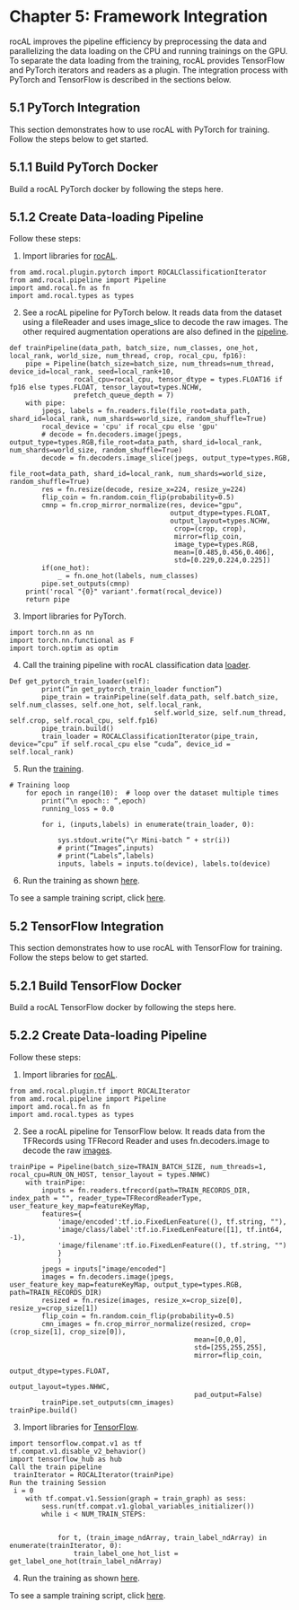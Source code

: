 # Chapter 5: Framework Integration

rocAL improves the pipeline efficiency by preprocessing the data and parallelizing the data loading on the CPU and running trainings on the GPU. To separate the data loading from the training, rocAL provides TensorFlow and PyTorch iterators and readers as a plugin. The integration process with PyTorch and TensorFlow is described in the sections below.

## 5.1 PyTorch Integration

This section demonstrates how to use rocAL with PyTorch for training. Follow the steps below to get started. 

## 5.1.1 Build PyTorch Docker

Build a rocAL PyTorch docker by following the steps here.

## 5.1.2 Create Data-loading Pipeline

Follow these steps:

1. Import libraries for [rocAL](https://github.com/ROCmSoftwarePlatform/rocAL/blob/master/docs/examples/pytorch/test_training.py#L28).

```
from amd.rocal.plugin.pytorch import ROCALClassificationIterator
from amd.rocal.pipeline import Pipeline
import amd.rocal.fn as fn
import amd.rocal.types as types
```

2. See a rocAL pipeline for PyTorch below. It reads data from the dataset using a fileReader and uses image_slice to decode the raw images. The other required augmentation operations are also defined in the [pipeline](https://github.com/ROCmSoftwarePlatform/rocAL/blob/master/docs/examples/pytorch/test_training.py#L38).

```
def trainPipeline(data_path, batch_size, num_classes, one_hot, local_rank, world_size, num_thread, crop, rocal_cpu, fp16):
    pipe = Pipeline(batch_size=batch_size, num_threads=num_thread, device_id=local_rank, seed=local_rank+10, 
                rocal_cpu=rocal_cpu, tensor_dtype = types.FLOAT16 if fp16 else types.FLOAT, tensor_layout=types.NCHW, 
                prefetch_queue_depth = 7)
    with pipe:
        jpegs, labels = fn.readers.file(file_root=data_path, shard_id=local_rank, num_shards=world_size, random_shuffle=True)
        rocal_device = 'cpu' if rocal_cpu else 'gpu'
        # decode = fn.decoders.image(jpegs, output_type=types.RGB,file_root=data_path, shard_id=local_rank, num_shards=world_size, random_shuffle=True)
        decode = fn.decoders.image_slice(jpegs, output_type=types.RGB,
                                                    file_root=data_path, shard_id=local_rank, num_shards=world_size, random_shuffle=True)
        res = fn.resize(decode, resize_x=224, resize_y=224)
        flip_coin = fn.random.coin_flip(probability=0.5)
        cmnp = fn.crop_mirror_normalize(res, device="gpu",
                                        output_dtype=types.FLOAT,
                                        output_layout=types.NCHW,
                                         crop=(crop, crop),
                                         mirror=flip_coin,
                                         image_type=types.RGB,
                                         mean=[0.485,0.456,0.406],
                                         std=[0.229,0.224,0.225])
        if(one_hot):
            _ = fn.one_hot(labels, num_classes)
        pipe.set_outputs(cmnp)
    print('rocal "{0}" variant'.format(rocal_device))
    return pipe
```

3. Import libraries for PyTorch.

```
import torch.nn as nn
import torch.nn.functional as F
import torch.optim as optim
```

4. Call the training pipeline with rocAL classification data [loader](https://github.com/ROCmSoftwarePlatform/rocAL/blob/master/docs/examples/pytorch/test_training.py#L78).

```
Def get_pytorch_train_loader(self):
        print(“in get_pytorch_train_loader function”)   
        pipe_train = trainPipeline(self.data_path, self.batch_size, self.num_classes, self.one_hot, self.local_rank, 
                                    self.world_size, self.num_thread, self.crop, self.rocal_cpu, self.fp16)
        pipe_train.build()
        train_loader = ROCALClassificationIterator(pipe_train, device=”cpu” if self.rocal_cpu else “cuda”, device_id = self.local_rank)
```

5. Run the [training](https://github.com/ROCmSoftwarePlatform/rocAL/blob/master/docs/examples/pytorch/test_training.py#L179).

```
# Training loop
    for epoch in range(10):  # loop over the dataset multiple times
        print(“\n epoch:: “,epoch)
        running_loss = 0.0

        for i, (inputs,labels) in enumerate(train_loader, 0):

            sys.stdout.write(“\r Mini-batch “ + str(i))
            # print(“Images”,inputs)
            # print(“Labels”,labels)
            inputs, labels = inputs.to(device), labels.to(device)
```

6. Run the training as shown [here](https://github.com/GPUOpen-ProfessionalCompute-Libraries/MIVisionX/tree/develop/rocAL/docs/examples/pytorch).

To see a sample training script, click [here](https://github.com/GPUOpen-ProfessionalCompute-Libraries/MIVisionX/tree/develop/rocAL/docs/examples/pytorch). 

## 5.2 TensorFlow Integration

This section demonstrates how to use rocAL with TensorFlow for training. Follow the steps below to get started. 

## 5.2.1 Build TensorFlow Docker

Build a rocAL TensorFlow docker by following the steps here.

## 5.2.2 Create Data-loading Pipeline

Follow these steps:

1. Import libraries for [rocAL](https://github.com/ROCmSoftwarePlatform/rocAL/blob/master/rocAL_pybind/examples/tf_petsTrainingExample/train_withROCAL_withTFRecordReader.py#L22).

```
from amd.rocal.plugin.tf import ROCALIterator
from amd.rocal.pipeline import Pipeline
import amd.rocal.fn as fn
import amd.rocal.types as types
```

2. See a rocAL pipeline for TensorFlow below. It reads data from the TFRecords using TFRecord Reader and uses fn.decoders.image to decode the raw [images](https://github.com/ROCmSoftwarePlatform/rocAL/blob/master/rocAL_pybind/examples/tf_petsTrainingExample/train_withROCAL_withTFRecordReader.py#L128).

```
trainPipe = Pipeline(batch_size=TRAIN_BATCH_SIZE, num_threads=1, rocal_cpu=RUN_ON_HOST, tensor_layout = types.NHWC)
    with trainPipe:
        inputs = fn.readers.tfrecord(path=TRAIN_RECORDS_DIR, index_path = "", reader_type=TFRecordReaderType, user_feature_key_map=featureKeyMap,
        features={
            'image/encoded':tf.io.FixedLenFeature((), tf.string, ""),
            'image/class/label':tf.io.FixedLenFeature([1], tf.int64,  -1),
            'image/filename':tf.io.FixedLenFeature((), tf.string, "")
            }
            )
        jpegs = inputs["image/encoded"]
        images = fn.decoders.image(jpegs, user_feature_key_map=featureKeyMap, output_type=types.RGB, path=TRAIN_RECORDS_DIR)
        resized = fn.resize(images, resize_x=crop_size[0], resize_y=crop_size[1])
        flip_coin = fn.random.coin_flip(probability=0.5)
        cmn_images = fn.crop_mirror_normalize(resized, crop=(crop_size[1], crop_size[0]),
                                              mean=[0,0,0],
                                              std=[255,255,255],
                                              mirror=flip_coin,
                                              output_dtype=types.FLOAT,
                                              output_layout=types.NHWC,
                                              pad_output=False)
        trainPipe.set_outputs(cmn_images)
trainPipe.build()
```

3. Import libraries for [TensorFlow](https://github.com/ROCmSoftwarePlatform/rocAL/blob/master/rocAL_pybind/examples/tf_petsTrainingExample/train_withROCAL_withTFRecordReader.py#L174).

```
import tensorflow.compat.v1 as tf
tf.compat.v1.disable_v2_behavior()
import tensorflow_hub as hub
Call the train pipeline
 trainIterator = ROCALIterator(trainPipe)  
Run the training Session
 i = 0
    with tf.compat.v1.Session(graph = train_graph) as sess:
        sess.run(tf.compat.v1.global_variables_initializer())
        while i < NUM_TRAIN_STEPS:


            for t, (train_image_ndArray, train_label_ndArray) in enumerate(trainIterator, 0):
                train_label_one_hot_list = get_label_one_hot(train_label_ndArray)
```

4. Run the training as shown [here](https://github.com/GPUOpen-ProfessionalCompute-Libraries/MIVisionX/tree/master/rocAL/rocAL_pybind/examples/tf_petsTrainingExample).

To see a sample training script, click [here](https://github.com/GPUOpen-ProfessionalCompute-Libraries/MIVisionX/tree/master/rocAL/rocAL_pybind/examples/tf_petsTrainingExample).
